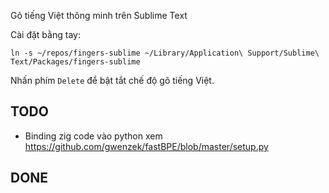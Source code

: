 Gõ tiếng Việt thông minh trên Sublime Text

Cài đặt bằng tay:
```
ln -s ~/repos/fingers-sublime ~/Library/Application\ Support/Sublime\ Text/Packages/fingers-sublime
```

Nhấn phím `Delete` để bật tắt chế độ gõ tiếng Việt.

## TODO

- Binding zig code vào python
  xem https://github.com/gwenzek/fastBPE/blob/master/setup.py

## DONE